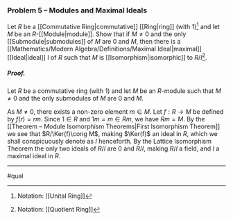 ### Problem 5 – Modules and Maximal Ideals
Let $R$ be a [[Commutative Ring|commutative]] [[Ring|ring]] (with $1$)[^1] and let $M$ be an $R$-[[Module|module]]. Show that if $M\neq 0$ and the only [[Submodule|submodules]] of $M$ are $0$ and $M$, then there is a [[Mathematics/Modern Algebra/Definitions/Maximal Ideal|maximal]] [[Ideal|ideal]] I of $R$ such that $M$ is [[Isomorphism|isomorphic]] to $R/I$[^2].

##### *Proof*.
Let $R$ be a commutative ring (with $1$) and let $M$ be an $R$-module such that $M\neq 0$ and the only submodules of $M$ are $0$ and $M$. 

As $M\neq 0$, there exists a non-zero element $m\in M$. Let $f:R\to M$ be defined by $f(r)=rm$. Since $1\in R$ and $1m=m\in Rm$, we have $Rm=M$. By the [[Theorem – Module Isomorphism Theorems|First Isomorphism Theorem]] we see that $R/\Ker(f)\cong M$, making $\Ker(f)$ an ideal in $R$, which we shall conspicuously denote as $I$ henceforth. By the Lattice Isomorphism Theorem the only two ideals of $R/I$ are $0$ and $R/I$, making $R/I$ a field, and $I$ a maximal ideal in $R$.
***
#qual

[^1]: Notation: [[Unital Ring]]
[^2]: Notation: [[Quotient Ring]]
